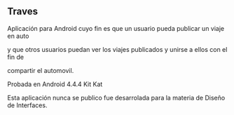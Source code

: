 ## Traves

Aplicación para Android cuyo fin es que un usuario pueda publicar un viaje en auto

y que otros usuarios puedan ver los viajes publicados y unirse a ellos con el fin de 

compartir el automovil.

Probada en Android 4.4.4 Kit Kat

Esta aplicación nunca se publico fue desarrolada para la materia de Diseño de Interfaces.

